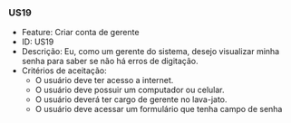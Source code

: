 ### US19

- Feature: Criar conta de gerente
- ID: US19
- Descrição: Eu, como um gerente do sistema, desejo visualizar minha senha para saber se não há erros de digitação.
- Critérios de aceitação:
  * O usuário deve ter acesso a internet.
  * O usuário deve possuir um computador ou celular.
  * O usuário deverá ter cargo de gerente no lava-jato.
  * O usuário deve acessar um formulário que tenha campo de senha
